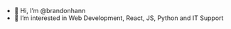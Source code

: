 - 👋 Hi, I’m @brandonhann
- 👀 I’m interested in Web Development, React, JS, Python and IT Support

<!---
brandonhann/brandonhann is a ✨ special ✨ repository because its `README.md` (this file) appears on your GitHub profile.
You can click the Preview link to take a look at your changes.
--->
